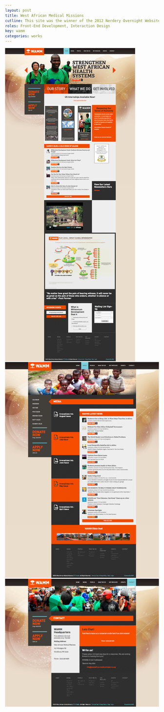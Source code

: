 ```yaml
---
layout: post
title: West African Medical Missions
cutline: This site was the winner of the 2012 Nerdery Overnight Website Challenge. WAMM wanted a site that would give them the ability to manage volunteers and take donations.
roles: Front-End Development, Interaction Design
key: wamm
categories: works
---
```


![](/images/works/wamm/home.png)
![](/images/works/wamm/news.png)
![](/images/works/wamm/contact.png)
